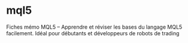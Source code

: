 # mql5
Fiches mémo MQL5 – Apprendre et réviser les bases du langage MQL5 facilement. Idéal pour débutants et développeurs de robots de trading
